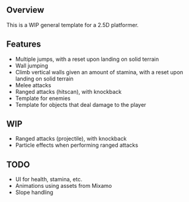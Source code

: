 ## Overview

This is a WIP general template for a 2.5D platformer.

## Features

- Multiple jumps, with a reset upon landing on solid terrain
- Wall jumping
- Climb vertical walls given an amount of stamina, with a reset upon landing on solid terrain
- Melee attacks
- Ranged attacks (hitscan), with knockback
- Template for enemies
- Template for objects that deal damage to the player

## WIP

- Ranged attacks (projectile), with knockback
- Particle effects when performing ranged attacks

## TODO

- UI for health, stamina, etc.
- Animations using assets from Mixamo
- Slope handling
